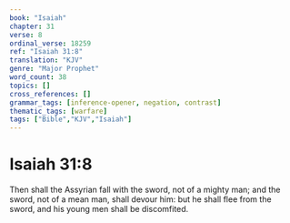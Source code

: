 ```yaml
---
book: "Isaiah"
chapter: 31
verse: 8
ordinal_verse: 18259
ref: "Isaiah 31:8"
translation: "KJV"
genre: "Major Prophet"
word_count: 38
topics: []
cross_references: []
grammar_tags: [inference-opener, negation, contrast]
thematic_tags: [warfare]
tags: ["Bible","KJV","Isaiah"]
---
```


# Isaiah 31:8

Then shall the Assyrian fall with the sword, not of a mighty man; and the sword, not of a mean man, shall devour him: but he shall flee from the sword, and his young men shall be discomfited.
